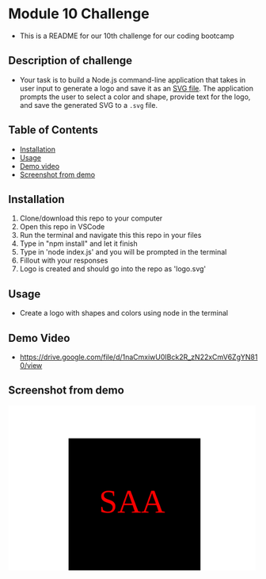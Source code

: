 # Module 10 Challenge
- This is a README for our 10th challenge for our coding bootcamp
## Description of challenge 
- Your task is to build a Node.js command-line application that takes in user input to generate a logo and save it as an [SVG file](https://en.wikipedia.org/wiki/Scalable_Vector_Graphics). The application prompts the user to select a color and shape, provide text for the logo, and save the generated SVG to a `.svg` file.
## Table of Contents
* [Installation](#installation)
* [Usage](#usage)
* [Demo video](#Demo-video)
* [Screenshot from demo](#Screenshot-from-demo)
## Installation
1. Clone/download this repo to your computer
2. Open this repo in VSCode
3. Run the terminal and navigate this this repo in your files 
4. Type in "npm install" and let it finish 
5. Type in 'node index.js' and you will be prompted in the terminal 
6. Fillout with your responses 
7. Logo is created and should go into the repo as 'logo.svg'
## Usage
- Create a logo with shapes and colors using node in the terminal
## Demo Video
- https://drive.google.com/file/d/1naCmxiwU0IBck2R_zN22xCmV6ZgYN810/view
## Screenshot from demo
<img width="500" alt="logo.svg" src="https://github.com/sandregg2/Logo-Maker-SA/blob/main/logo.svg">
